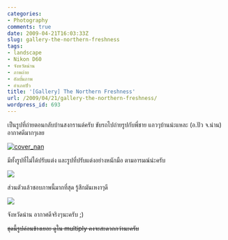 ```yaml
---
categories:
- Photography
comments: true
date: 2009-04-21T16:03:33Z
slug: gallery-the-northern-freshness
tags:
- landscape
- Nikon D60
- จังหวัดน่าน
- ภาพถ่าย
- อัลบั้มภาพ
- อำเภอปัว
title: '[Gallery] The Northern Freshness'
url: /2009/04/21/gallery-the-northern-freshness/
wordpress_id: 693
---
```


เป็นรูปที่ถ่ายตอนกลับบ้านสงกรานต์ครับ ขับรถไปถ่ายรูปกับพี่ชาย แถวๆบ้านน่ะแหละ (อ.ปัว จ.น่าน) อากาศดีมากๆเลย

[![cover_nan](https://armno.in.th/wp-content/uploads/2009/04/cover-nan-thumb.jpg)](https://armno.in.th/wp-content/uploads/2009/04/cover-nan.jpg)

มีทั้งรูปที่ไม่ได้ปรับแต่ง และรูปที่ปรับแต่งอย่างหนักมือ ตามอารมณ์น่ะครับ

[![](https://armno.in.th/wp-content/uploads/2009/04/nanlandscape13-thumb.jpg)](https://armno.in.th/wp-content/uploads/2009/04/nanlandscape13.jpg)

ส่วนตัวแล้วชอบภาพนี้มากที่สุด รู้สึกมันเหงาๆดี

[![](https://armno.in.th/wp-content/uploads/2009/04/nanlandscape9-thumb.jpg)](https://armno.in.th/wp-content/uploads/2009/04/nanlandscape9.jpg)

จังหวัดน่าน อากาศดีจริงๆนะครับ ;)

<del>ชุดนี้รูปค่อนข้างเยอะ ดูใน multiply คงจะสะดวกกว่านะครับ</del>
